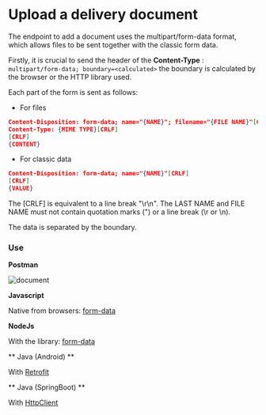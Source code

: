 # Upload a delivery document

The endpoint to add a document uses the multipart/form-data format, which allows files to be sent together with the classic form data.

Firstly, it is crucial to send the header of the **Content-Type** : `multipart/form-data; boundary=<calculated>` the boundary is calculated by the browser or the HTTP library used.


Each part of the form is sent as follows:

- For files

```json
Content-Disposition: form-data; name="{NAME}"; filename="{FILE NAME}"[CRLF]
Content-Type: {MIME TYPE}[CRLF]
[CRLF]
{CONTENT}

```
- For classic data

```json
Content-Disposition: form-data; name="{NAME}"[CRLF]
[CRLF]
{VALUE}
```

The [CRLF] is equivalent to a line break "\r\n". The LAST NAME and FILE NAME must not contain quotation marks (") or a line break (\r or \n).

The data is separated by the boundary.


### Use

**Postman**

![document](../../assets/images/upload-document.png)

**Javascript**

Native from browsers: [form-data](https://developer.mozilla.org/fr/docs/Web/API/FormData/FormData)

**NodeJs**

With the library: [form-data](https://www.npmjs.com/package/form-data)

** Java (Android) **

With [Retrofit](https://futurestud.io/tutorials/retrofit-2-how-to-upload-files-to-server)

** Java (SpringBoot) **

With [HttpClient](https://www.baeldung.com/httpclient-post-http-request#post-multipart-request)

